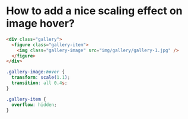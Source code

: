 # How to add a nice scaling effect on image hover?

```html
<div class="gallery">
  <figure class="gallery-item">
    <img class="gallery-image" src="img/gallery/gallery-1.jpg" />
  </figure>
</div>
```

```css
.gallery-image:hover {
  transform: scale(1.1);
  transition: all 0.4s;
}

.gallery-item {
  overflow: hidden;
}
```
